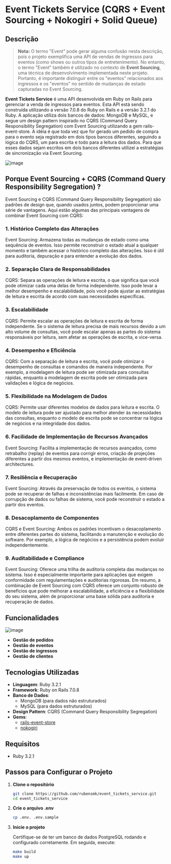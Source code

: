 # Event Tickets Service (CQRS + Event Sourcing + Nokogiri + Solid Queue)

## Descrição
> **Nota:** O termo "Event" pode gerar alguma confusão nesta descrição, pois o projeto exemplifica uma API de vendas de ingressos para eventos (como shows ou outros tipos de entretenimento). No entanto, o termo "Event" também é utilizado no contexto de **Event Sourcing**, uma técnica de desenvolvimento implementada neste projeto. Portanto, é importante distinguir entre os "eventos" relacionados aos ingressos e os "eventos" no sentido de mudanças de estado capturadas no Event Sourcing.


**Event Tickets Service** é uma API desenvolvida em Ruby on Rails para gerenciar a venda de ingressos para eventos. Esta API está sendo construída utilizando a versão 7.0.8 do Ruby on Rails e a versão 3.2.1 do Ruby. A aplicação utiliza dois bancos de dados: MongoDB e MySQL, e segue um design pattern inspirado no CQRS (Command Query Responsibility Segregation) com Event Sourcing utilizando a gem rails-event-store. A idéia é que toda vez que for gerado um pedido de compra para o evento seja registrado em dois tipos bancos diferentes, seguindo a lógica do CQRS, um para escrita e todo para a leitura dos dados. Para que esses dados sejam escritos em dois bancos diferentes utilizei a estratégias de sincronização via Event Sourcing.

![image](https://github.com/user-attachments/assets/fbe041ed-81fa-4524-a248-a5b26f2e0ad5)

## Porque Event Sourcing + CQRS (Command Query Responsibility Segregation) ?
Event Sourcing e CQRS (Command Query Responsibility Segregation) são padrões de design que, quando usados juntos, podem proporcionar uma série de vantagens. Aqui estão algumas das principais vantagens de combinar Event Sourcing com CQRS:

### 1. Histórico Completo das Alterações
Event Sourcing: Armazena todas as mudanças de estado como uma sequência de eventos. Isso permite reconstruir o estado atual a qualquer momento e também acessar o histórico completo das alterações. Isso é útil para auditoria, depuração e para entender a evolução dos dados.

### 2. Separação Clara de Responsabilidades
CQRS: Separa as operações de leitura e escrita, o que significa que você pode otimizar cada uma delas de forma independente. Isso pode levar a melhor desempenho e escalabilidade, pois você pode ajustar as estratégias de leitura e escrita de acordo com suas necessidades específicas.

### 3. Escalabilidade
CQRS: Permite escalar as operações de leitura e escrita de forma independente. Se o sistema de leitura precisa de mais recursos devido a um alto volume de consultas, você pode escalar apenas as partes do sistema responsáveis por leitura, sem afetar as operações de escrita, e vice-versa.

### 4. Desempenho e Eficiência
CQRS: Com a separação de leitura e escrita, você pode otimizar o desempenho de consultas e comandos de maneira independente. Por exemplo, a modelagem de leitura pode ser otimizada para consultas rápidas, enquanto a modelagem de escrita pode ser otimizada para validações e lógica de negócios.

### 5. Flexibilidade na Modelagem de Dados
CQRS: Permite usar diferentes modelos de dados para leitura e escrita. O modelo de leitura pode ser ajustado para melhor atender às necessidades das consultas, enquanto o modelo de escrita pode se concentrar na lógica de negócios e na integridade dos dados.

### 6. Facilidade de Implementação de Recursos Avançados
Event Sourcing: Facilita a implementação de recursos avançados, como retrabalho (replay) de eventos para corrigir erros, criação de projeções diferentes a partir dos mesmos eventos, e implementação de event-driven architectures.

### 7. Resiliência e Recuperação
Event Sourcing: Através da preservação de todos os eventos, o sistema pode se recuperar de falhas e inconsistências mais facilmente. Em caso de corrupção de dados ou falhas de sistema, você pode reconstruir o estado a partir dos eventos.

### 8. Desacoplamento de Componentes
CQRS e Event Sourcing: Ambos os padrões incentivam o desacoplamento entre diferentes partes do sistema, facilitando a manutenção e evolução do software. Por exemplo, a lógica de negócios e a persistência podem evoluir independentemente.

### 9. Auditabilidade e Compliance
Event Sourcing: Oferece uma trilha de auditoria completa das mudanças no sistema. Isso é especialmente importante para aplicações que exigem conformidade com regulamentações e auditorias rigorosas.
Em resumo, a combinação de Event Sourcing com CQRS oferece um conjunto robusto de benefícios que pode melhorar a escalabilidade, a eficiência e a flexibilidade do seu sistema, além de proporcionar uma base sólida para auditoria e recuperação de dados.

## Funcionalidades
![image](https://github.com/user-attachments/assets/f8fe37bd-92a7-4e5f-b375-73f733bf11a6)

- **Gestão de pedidos**
- **Gestão de eventos**
- **Gestão de ingressos**
- **Gestão de clientes**

## Tecnologias Utilizadas

- **Linguagem**: Ruby 3.2.1
- **Framework**: Ruby on Rails 7.0.8
- **Banco de Dados**: 
  - MongoDB (para dados não estruturados)
  - MySQL (para dados estruturados)
- **Design Pattern**: CQRS (Command Query Responsibility Segregation)
- **Gems**:
  - [rails-event-store](https://railseventstore.org/)
  - [nokogiri](https://nokogiri.org/)

## Requisitos

- Ruby 3.2.1

## Passos para Configurar o Projeto

1. **Clone o repositório**

    ```sh
    git clone https://github.com/rubensmk/event_tickets_service.git
    cd event_tickets_service
    ```

2. **Crie o arquivo .env**

    ```sh
    cp .env. .env.sample
    ```

3. **Inicie o projeto**

    Certifique-se de ter um banco de dados PostgreSQL rodando e configurado corretamente. Em seguida, execute:

    ```sh
    make build
    make up
    ```
